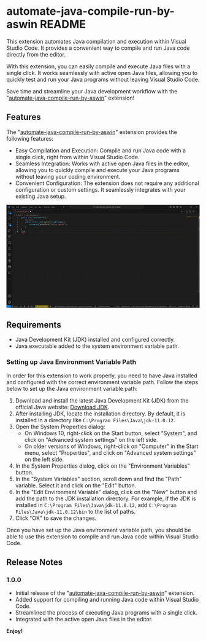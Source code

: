 # automate-java-compile-run-by-aswin README

This extension automates Java compilation and execution within Visual Studio Code. It provides a convenient way to compile and run Java code directly from the editor.

With this extension, you can easily compile and execute Java files with a single click. It works seamlessly with active open Java files, allowing you to quickly test and run your Java programs without leaving Visual Studio Code.

Save time and streamline your Java development workflow with the "[automate-java-compile-run-by-aswin](https://marketplace.visualstudio.com/items?itemName=AswinDhakal8366.automate-java-compile-run-by-aswin)" extension!

## Features

The "[automate-java-compile-run-by-aswin](https://marketplace.visualstudio.com/items?itemName=AswinDhakal8366.automate-java-compile-run-by-aswin)" extension provides the following features:

- Easy Compilation and Execution: Compile and run Java code with a single click, right from within Visual Studio Code.
- Seamless Integration: Works with active open Java files in the editor, allowing you to quickly compile and execute your Java programs without leaving your coding environment.
- Convenient Configuration: The extension does not require any additional configuration or custom settings. It seamlessly integrates with your existing Java setup.

![Run java](gif/runjava.gif)

## Requirements

- Java Development Kit (JDK) installed and configured correctly.
- Java executable added to the system environment variable path.

### Setting up Java Environment Variable Path

In order for this extension to work properly, you need to have Java installed and configured with the correct environment variable path. Follow the steps below to set up the Java environment variable path:

1. Download and install the latest Java Development Kit (JDK) from the official Java website: [Download JDK](https://www.oracle.com/java/technologies/javase-jdk11-downloads.html).
2. After installing JDK, locate the installation directory. By default, it is installed in a directory like `C:\Program Files\Java\jdk-11.0.12`.
3. Open the System Properties dialog:
   - On Windows 10, right-click on the Start button, select "System", and click on "Advanced system settings" on the left side.
   - On older versions of Windows, right-click on "Computer" in the Start menu, select "Properties", and click on "Advanced system settings" on the left side.
4. In the System Properties dialog, click on the "Environment Variables" button.
5. In the "System Variables" section, scroll down and find the "Path" variable. Select it and click on the "Edit" button.
6. In the "Edit Environment Variable" dialog, click on the "New" button and add the path to the JDK installation directory. For example, if the JDK is installed in `C:\Program Files\Java\jdk-11.0.12`, add `C:\Program Files\Java\jdk-11.0.12\bin` to the list of paths.
7. Click "OK" to save the changes.

Once you have set up the Java environment variable path, you should be able to use this extension to compile and run Java code within Visual Studio Code.

## Release Notes

### 1.0.0

- Initial release of the "[automate-java-compile-run-by-aswin](https://marketplace.visualstudio.com/items?itemName=AswinDhakal8366.automate-java-compile-run-by-aswin)" extension.
- Added support for compiling and running Java code within Visual Studio Code.
- Streamlined the process of executing Java programs with a single click.
- Integrated with the active open Java files in the editor.

**Enjoy!**


